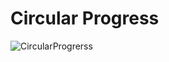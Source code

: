 # Circular Progress

![CircularProgrerss](https://user-images.githubusercontent.com/55032587/195192929-1a75783b-ada0-4133-a9a5-5d985f8042f5.jpg)
